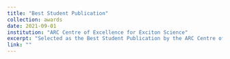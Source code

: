 ```yaml
---
title: "Best Student Publication"
collection: awards
date: 2021-09-01
institution: "ARC Centre of Excellence for Exciton Science"
excerpt: "Selected as the Best Student Publication by the ARC Centre of Excellence."
link: ""
---
```

